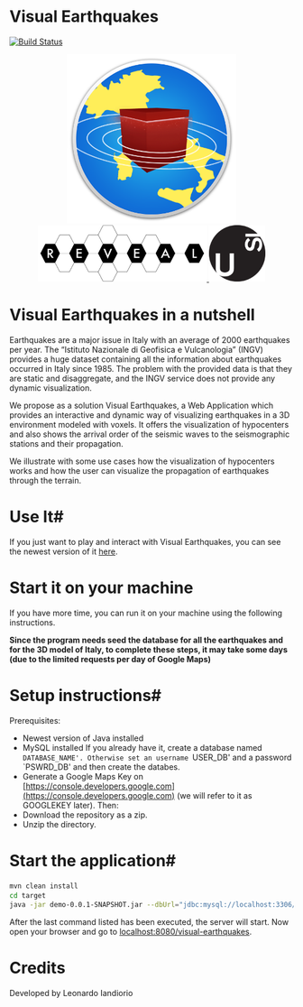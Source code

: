 # Visual Earthquakes
[![Build Status](https://travis-ci.org/Epoes/Earthquakes-Analytics-and-Prediction.svg?branch=master)](https://travis-ci.org/Epoes/Earthquakes-Analytics-and-Prediction)&nbsp;
<div align="center">
	<img src="images/logo.png" width="300pt" height="300pt" />
	<div align="center">
		<a href="http://reveal.inf.usi.ch/">
			<img src="images/REVEALogo-black.png" width="300pt" height="100pt"/>
		</a>
		<a href="http://www.inf.usi.ch/">
			<img src="images/logo_usi.png" width="100pt" height="100pt"/>
		</a>
	</div>
</div>	


# Visual Earthquakes in a nutshell #
<p>
Earthquakes are a major issue in Italy with an average of 2000 earthquakes per year. The “Istituto Nazionale di Geofisica e Vulcanologia” (INGV) provides a huge dataset containing all the information about earthquakes occurred in Italy since 1985. The problem with the provided data is that they are static and disaggregate, and the INGV service does not provide any dynamic visualization.
</p>
<p>
We propose as a solution Visual Earthquakes, a Web Application which provides an interactive and dynamic way of visualizing earthquakes in a 3D environment modeled with voxels. It offers the visualization of hypocenters and also shows the arrival order of the seismic waves to the seismographic stations and their propagation.
</p>
<p>
We illustrate with some use cases how the visualization of hypocenters works and how the user can visualize the propagation of earthquakes through the terrain.
</p>

# Use It#
If you just want to play and interact with Visual Earthquakes, you can see the newest version of it [here](rio.inf.usi.ch:38090/visual-earthquakes).

# Start it on your machine #
If you have more time, you can run it on your machine using the following instructions.

<b> Since the program needs seed the database for all the earthquakes and for the 3D model of Italy, to complete these steps, it may take some days (due to the limited requests per day of Google Maps)</b> 

# Setup instructions#
Prerequisites:
- Newest version of Java installed
- MySQL installed
If you already have it, create a database named `DATABASE_NAME'. Otherwise set an username `USER_DB' and a password `PSWRD_DB' and then create the databes.
- Generate a Google Maps Key on [https://console.developers.google.com](https://console.developers.google.com) (we will refer to it as GOOGLEKEY later).
Then:
- Download the repository as a zip.
- Unzip the directory.

# Start the application#

```bash
mvn clean install
cd target
java -jar demo-0.0.1-SNAPSHOT.jar --dbUrl="jdbc:mysql://localhost:3306/NAMEOFDATABASE" --dbUser="USERNAME_DB" --dbPassword="PASSWORD_DB" --GoogleKey="GOOGLEKEY" 
```

After the last command listed has been executed, the server will start.
Now open your browser and go to [localhost:8080/visual-earthquakes](localhost:8080).

# Credits #
Developed by Leonardo Iandiorio
